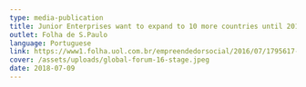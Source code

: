 ```yaml
---
type: media-publication
title: Junior Enterprises want to expand to 10 more countries until 2018
outlet: Folha de S.Paulo
language: Portuguese
link: https://www1.folha.uol.com.br/empreendedorsocial/2016/07/1795617-empresas-juniores-querem-expandir-atuacao-para-mais-10-paises-ate-2018.shtml
cover: /assets/uploads/global-forum-16-stage.jpeg
date: 2018-07-09
---
```

